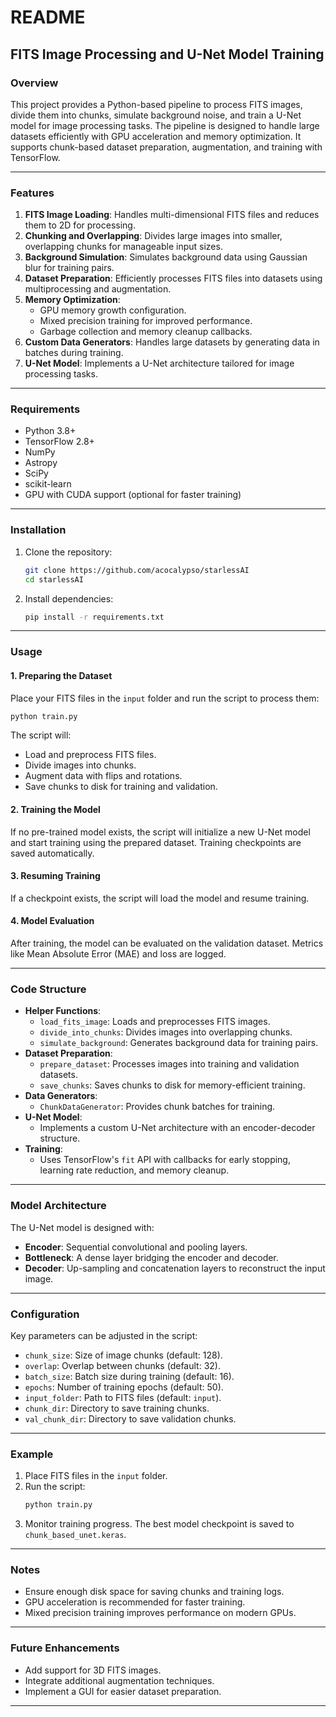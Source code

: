 # README

## FITS Image Processing and U-Net Model Training

### Overview
This project provides a Python-based pipeline to process FITS images, divide them into chunks, simulate background noise, and train a U-Net model for image processing tasks. The pipeline is designed to handle large datasets efficiently with GPU acceleration and memory optimization. It supports chunk-based dataset preparation, augmentation, and training with TensorFlow.

---

### Features

1. **FITS Image Loading**: Handles multi-dimensional FITS files and reduces them to 2D for processing.
2. **Chunking and Overlapping**: Divides large images into smaller, overlapping chunks for manageable input sizes.
3. **Background Simulation**: Simulates background data using Gaussian blur for training pairs.
4. **Dataset Preparation**: Efficiently processes FITS files into datasets using multiprocessing and augmentation.
5. **Memory Optimization**:
   - GPU memory growth configuration.
   - Mixed precision training for improved performance.
   - Garbage collection and memory cleanup callbacks.
6. **Custom Data Generators**: Handles large datasets by generating data in batches during training.
7. **U-Net Model**: Implements a U-Net architecture tailored for image processing tasks.

---

### Requirements

- Python 3.8+
- TensorFlow 2.8+
- NumPy
- Astropy
- SciPy
- scikit-learn
- GPU with CUDA support (optional for faster training)

---

### Installation

1. Clone the repository:
   ```bash
   git clone https://github.com/acocalypso/starlessAI
   cd starlessAI
   ```
2. Install dependencies:
   ```bash
   pip install -r requirements.txt
   ```

---

### Usage

#### 1. Preparing the Dataset
Place your FITS files in the `input` folder and run the script to process them:
```bash
python train.py
```

The script will:
- Load and preprocess FITS files.
- Divide images into chunks.
- Augment data with flips and rotations.
- Save chunks to disk for training and validation.

#### 2. Training the Model
If no pre-trained model exists, the script will initialize a new U-Net model and start training using the prepared dataset. Training checkpoints are saved automatically.

#### 3. Resuming Training
If a checkpoint exists, the script will load the model and resume training.

#### 4. Model Evaluation
After training, the model can be evaluated on the validation dataset. Metrics like Mean Absolute Error (MAE) and loss are logged.

---

### Code Structure

- **Helper Functions**:
  - `load_fits_image`: Loads and preprocesses FITS images.
  - `divide_into_chunks`: Divides images into overlapping chunks.
  - `simulate_background`: Generates background data for training pairs.
- **Dataset Preparation**:
  - `prepare_dataset`: Processes images into training and validation datasets.
  - `save_chunks`: Saves chunks to disk for memory-efficient training.
- **Data Generators**:
  - `ChunkDataGenerator`: Provides chunk batches for training.
- **U-Net Model**:
  - Implements a custom U-Net architecture with an encoder-decoder structure.
- **Training**:
  - Uses TensorFlow's `fit` API with callbacks for early stopping, learning rate reduction, and memory cleanup.

---

### Model Architecture

The U-Net model is designed with:
- **Encoder**: Sequential convolutional and pooling layers.
- **Bottleneck**: A dense layer bridging the encoder and decoder.
- **Decoder**: Up-sampling and concatenation layers to reconstruct the input image.

---

### Configuration

Key parameters can be adjusted in the script:
- `chunk_size`: Size of image chunks (default: 128).
- `overlap`: Overlap between chunks (default: 32).
- `batch_size`: Batch size during training (default: 16).
- `epochs`: Number of training epochs (default: 50).
- `input_folder`: Path to FITS files (default: `input`).
- `chunk_dir`: Directory to save training chunks.
- `val_chunk_dir`: Directory to save validation chunks.

---

### Example

1. Place FITS files in the `input` folder.
2. Run the script:
   ```bash
   python train.py
   ```
3. Monitor training progress. The best model checkpoint is saved to `chunk_based_unet.keras`.

---

### Notes

- Ensure enough disk space for saving chunks and training logs.
- GPU acceleration is recommended for faster training.
- Mixed precision training improves performance on modern GPUs.

---

### Future Enhancements

- Add support for 3D FITS images.
- Integrate additional augmentation techniques.
- Implement a GUI for easier dataset preparation.

---
